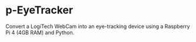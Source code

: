 # p-EyeTracker
Convert a LogiTech WebCam into an eye-tracking device using a Raspberry Pi 4 (4GB RAM) and Python.
